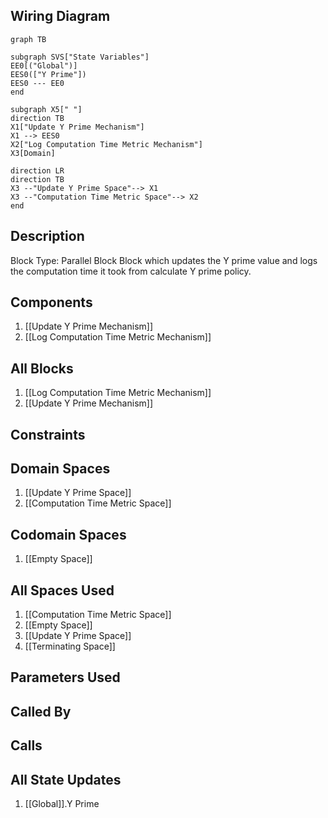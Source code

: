 ## Wiring Diagram

```mermaid
graph TB

subgraph SVS["State Variables"]
EE0[("Global")]
EES0(["Y Prime"])
EES0 --- EE0
end

subgraph X5[" "]
direction TB
X1["Update Y Prime Mechanism"]
X1 --> EES0
X2["Log Computation Time Metric Mechanism"]
X3[Domain]

direction LR
direction TB
X3 --"Update Y Prime Space"--> X1
X3 --"Computation Time Metric Space"--> X2
end
```

## Description

Block Type: Parallel Block
Block which updates the Y prime value and logs the computation time it took from calculate Y prime policy.
## Components
1. [[Update Y Prime Mechanism]]
2. [[Log Computation Time Metric Mechanism]]

## All Blocks
1. [[Log Computation Time Metric Mechanism]]
2. [[Update Y Prime Mechanism]]

## Constraints

## Domain Spaces
1. [[Update Y Prime Space]]
2. [[Computation Time Metric Space]]

## Codomain Spaces
1. [[Empty Space]]

## All Spaces Used
1. [[Computation Time Metric Space]]
2. [[Empty Space]]
3. [[Update Y Prime Space]]
4. [[Terminating Space]]

## Parameters Used

## Called By

## Calls

## All State Updates
1. [[Global]].Y Prime

